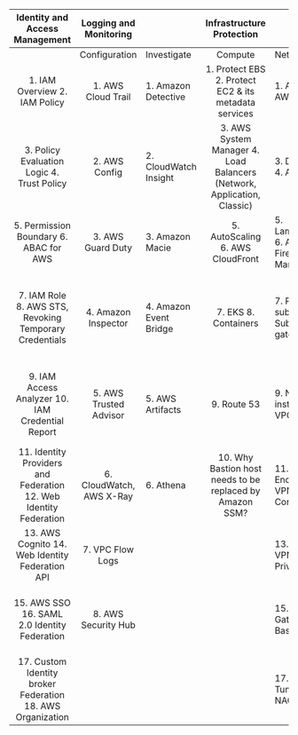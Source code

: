 |                  Identity  and  Access Management                  |  Logging and Monitoring  |                        |                         Infrastructure Protection                        |                                                  |                      Data Protection                      |                                                                |                              Incident Response                              |
|:------------------------------------------------------------------:|:------------------------:|------------------------|:------------------------------------------------------------------------:|--------------------------------------------------|:---------------------------------------------------------:|----------------------------------------------------------------|:---------------------------------------------------------------------------:|
|                                                                    | Configuration            | Investigate            | Compute                                                                  | Network                                          | In Rest                                                   | In Transit                                                     |                                                                             |
| 1. IAM Overview  2. IAM Policy                                     | 1. AWS Cloud Trail       | 1. Amazon Detective    | 1. Protect EBS  2. Protect EC2 & its metadata services                   | 1. AWS WAF  2. AWS Shield                        | 1. KMS, Key Policies                                      | 1. ELB                                                         | 1. AWS Abuse Notice                                                         |
| 3. Policy Evaluation Logic  4. Trust Policy                        | 2. AWS Config            | 2. CloudWatch Insight  | 3. AWS System Manager  4. Load Balancers (Network, Application, Classic) | 3. DDoS attack  4. AWS SES                       | 2. KMS Key Rotation  3. Own Key Pair KMS                  | 2. AWS Certificate Man.                                        | 2. AWS Guard Duty                                                           |
| 5. Permission Boundary  6. ABAC for AWS                            | 3. AWS Guard Duty        | 3. Amazon Macie        | 5. AutoScaling  6. AWS CloudFront                                        | 5. Lambda@Edge  6. AWS Firewall Manager          | 3. KMS with EBS  4. KMS Grants                            | 3. ELB with Certificate Manager                                | 3. Handle Expose Access keys                                                |
| 7. IAM Role  8. AWS STS, Revoking Temporary Credentials            | 4. Amazon Inspector      | 4. Amazon Event Bridge | 7. EKS  8. Containers                                                    | 7. Private subnet, Public Subnet  8. NAT gateway | 5. KMS via Service  6. Cross Account KMS                  | 4. HTTP VS TCP listeners in ELB  5. API Gateway Edge Optimized | 4. Handle compromised EC2 instances                                         |
| 9. IAM Access Analyzer   10. IAM Credential Report                 | 5. AWS Trusted Advisor   | 5. AWS Artifacts       | 9. Route 53                                                              | 9. NAT instance  10. VPC Peering                 | 6. EBS Encryption,  snapshot,  Transfer Encrypted EBS     | 6. HTTPS Listeners for ALB  7. Network Packet Inspection       | 5. 4 steps to address incidents:  1.Educate 2.Prepare 3.Simulate  4.Iterate |
| 11. Identity Providers and Federation  12. Web Identity Federation | 6. CloudWatch, AWS X-Ray | 6. Athena              | 10. Why Bastion host needs to be  replaced by Amazon SSM?                | 11. VPC Endpoint  12. VPN Connection             | 7. S3 Encryption,  S3 Object Lock S3 Policies, ACL        | 8. SES                                                         |                                                                             |
| 13. AWS Cognito  14. Web Identity Federation API                   | 7. VPC Flow Logs         |                        |                                                                          | 13. Site to Site VPN  14. VPC Private link       | 8. RDS Encryption   9. Dynamodb                           |                                                                |                                                                             |
| 15. AWS SSO  16. SAML 2.0 Identity Federation                      | 8. AWS Security Hub      |                        |                                                                          | 15. Transit Gateway  16. Bastian host            | 10. AWS SSM Parameter Store  11. AWS Secret Manager       |                                                                |                                                                             |
| 17. Custom Identity broker Federation  18. AWS Organization        |                          |                        |                                                                          | 17. IpSec Tunnel  18. NACL and SG                | 12. Glacier & Vault lock policies   13.Container Security |                                                                |                                                                             |
